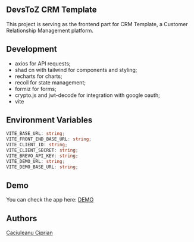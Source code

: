 ## DevsToZ CRM Template

This project is serving as the frontend part for CRM Template, a Customer Relationship Management platform.

## Development

- axios for API requests;
- shad cn with tailwind for components and styling;
- recharts for charts;
- recoil for state management;
- formiz for forms;
- crypto.js and jwt-decode for integration with google oauth;
- vite

## Environment Variables

```ts
VITE_BASE_URL: string;
VITE_FRONT_END_BASE_URL: string;
VITE_CLIENT_ID: string;
VITE_CLIENT_SECRET: string;
VITE_BREVO_API_KEY: string;
VITE_DEMO_URL: string;
VITE_DEMO_BASE_URL: string;
```

## Demo

You can check the app here: [DEMO](https://crm.devstoz.com/)

## Authors

[Caciuleanu Ciprian](https://github.com/caciuleanuciprian)
